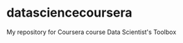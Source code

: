 datasciencecoursera
===================

My repository for Coursera course Data Scientist's Toolbox
